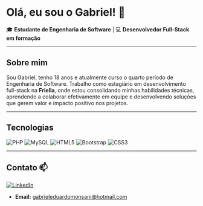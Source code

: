 # Olá, eu sou o Gabriel! 👋

🎓 **Estudante de Engenharia de Software** | 💻 **Desenvolvedor Full-Stack em formação**

---

## Sobre mim
Sou Gabriel, tenho 18 anos e atualmente curso o quarto período de Engenharia de Software. Trabalho como estagiário em desenvolvimento full-stack na **Friella**, onde estou consolidando minhas habilidades técnicas, aprendendo a colaborar efetivamente em equipe e desenvolvendo soluções que gerem valor e impacto positivo nos projetos.

---

## Tecnologias
![PHP](https://img.shields.io/badge/PHP-777BB4?style=for-the-badge&logo=php&logoColor=white)
![MySQL](https://img.shields.io/badge/MySQL-4479A1?style=for-the-badge&logo=mysql&logoColor=white)
![HTML5](https://img.shields.io/badge/HTML5-E34F26?style=for-the-badge&logo=html5&logoColor=white)
![Bootstrap](https://img.shields.io/badge/Bootstrap-563D7C?style=for-the-badge&logo=bootstrap&logoColor=white)
![CSS3](https://img.shields.io/badge/CSS3-1572B6?style=for-the-badge&logo=css3&logoColor=white)

---

## Contato 📫
[![LinkedIn](https://img.shields.io/badge/LinkedIn-0077B5?style=flat&logo=linkedin&logoColor=white)](https://www.linkedin.com/in/gabriel-eduardo-monsani-666593254/)
- **Email:** gabrieleduardomonsani@hotmail.com

